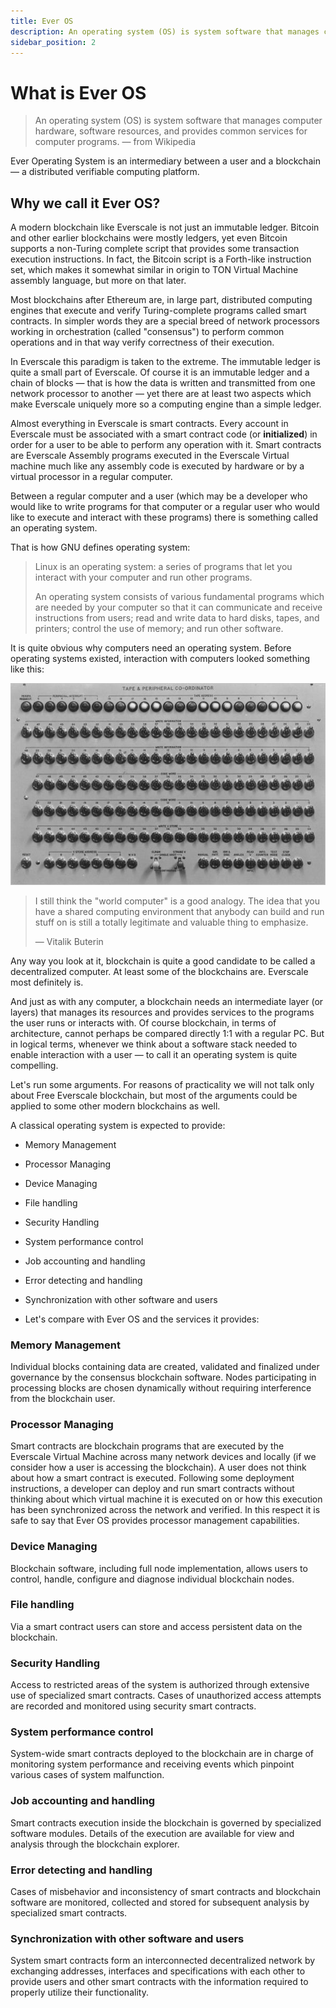```yaml
---
title: Ever OS
description: An operating system (OS) is system software that manages computer hardware...
sidebar_position: 2
---
```


# What is Ever OS

> An operating system (OS) is system software that manages computer hardware, software resources, and provides common services for computer programs.
> — from Wikipedia

Ever Operating System is an intermediary between a user and a blockchain — a distributed verifiable computing platform.

## Why we call it Ever OS?

A modern blockchain like Everscale is not just an immutable ledger. Bitcoin and other earlier blockchains were mostly ledgers, yet even Bitcoin supports a non-Turing complete script that provides some transaction execution instructions. In fact, the Bitcoin script is a Forth-like instruction set, which makes it somewhat similar in origin to TON Virtual Machine assembly language, but more on that later.

Most blockchains after Ethereum are, in large part, distributed computing engines that execute and verify Turing-complete programs called smart contracts. In simpler words they are a special breed of network processors working in orchestration (called "consensus") to perform common operations and in that way verify correctness of their execution.

In Everscale this paradigm is taken to the extreme. The immutable ledger is quite a small part of Everscale. Of course it is an immutable ledger and a chain of blocks — that is how the data is written and transmitted from one network processor to another — yet there are at least two aspects which make Everscale uniquely more so a computing engine than a simple ledger.

Almost everything in Everscale is smart contracts. Every account in Everscale must be associated with a smart contract code (or **initialized**) in order for a user to be able to perform any operation with it. Smart contracts are Everscale Assembly programs executed in the Everscale Virtual machine much like any assembly code is executed by hardware or by a virtual processor in a regular computer.

Between a regular computer and a user (which may be a developer who would like to write programs for that computer or a regular user who would like to execute and interact with these programs) there is something called an operating system.

That is how GNU defines operating system:

> Linux is an operating system: a series of programs that let you interact with your computer and run other programs.
> 
> An operating system consists of various fundamental programs which are needed by your computer so that it can communicate and receive instructions from users; read and write data to hard disks, tapes, and printers; control the use of memory; and run other software.

It is quite obvious why computers need an operating system. Before operating systems existed, interaction with computers looked something like this:

![what concepts were used before operating systems](img/what_concepts_were_used_before_operating_systems.jpg)

> I still think the "world computer" is a good analogy. The idea that you have a shared computing environment that anybody can build and run stuff on is still a totally legitimate and valuable thing to emphasize.
>
> — Vitalik Buterin

Any way you look at it, blockchain is quite a good candidate to be called a decentralized computer. At least some of the blockchains are. Everscale most definitely is.

And just as with any computer, a blockchain needs an intermediate layer (or layers) that manages its resources and provides services to the programs the user runs or interacts with. Of course blockchain, in terms of architecture, cannot perhaps be compared directly 1:1 with a regular PC. But in logical terms, whenever we think about a software stack needed to enable interaction with a user — to call it an operating system is quite compelling.

Let's run some arguments. For reasons of practicality we will not talk only about Free Everscale blockchain, but most of the arguments could be applied to some other modern blockchains as well.

A classical operating system is expected to provide:

- Memory Management
- Processor Managing
- Device Managing
- File handling
- Security Handling
- System performance control
- Job accounting and handling
- Error detecting and handling
- Synchronization with other software and users

- Let's compare with Ever OS and the services it provides:

### Memory Management

Individual blocks containing data are created, validated and finalized under governance by the consensus blockchain software. Nodes participating in processing blocks are chosen dynamically without requiring interference from the blockchain user.

### Processor Managing

Smart contracts are blockchain programs that are executed by the Everscale Virtual Machine across many network devices and locally (if we consider how a user is accessing the blockchain). A user does not think about how a smart contract is executed. Following some deployment instructions, a developer can deploy and run smart contracts without thinking about which virtual machine it is executed on or how this execution has been synchronized across the network and verified. In this respect it is safe to say that Ever OS provides processor management capabilities.

### Device Managing

Blockchain software, including full node implementation, allows users to control, handle, configure and diagnose individual blockchain nodes.

### File handling

Via a smart contract users can store and access persistent data on the blockchain.

### Security Handling

Access to restricted areas of the system is authorized through extensive use of specialized smart contracts. Cases of unauthorized access attempts are recorded and monitored using security smart contracts.

### System performance control

System-wide smart contracts deployed to the blockchain are in charge of monitoring system performance and receiving events which pinpoint various cases of system malfunction.

### Job accounting and handling

Smart contracts execution inside the blockchain is governed by specialized software modules. Details of the execution are available for view and analysis through the blockchain explorer.

### Error detecting and handling

Cases of misbehavior and inconsistency of smart contracts and blockchain software are monitored, collected and stored for subsequent analysis by specialized smart contracts.

### Synchronization with other software and users

System smart contracts form an interconnected decentralized network by exchanging addresses, interfaces and specifications with each other to provide users and other smart contracts with the information required to properly utilize their functionality.
